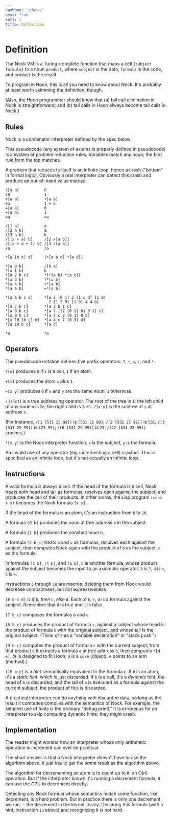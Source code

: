 ```yaml
---
navhome: '/docs/'
next: True
sort: 1
title: Definition
---
```


# Definition

The Nock VM is a Turing-complete function that maps a cell `{subject formula}`
to a noun `product`, where `subject` is the data, `formula` is the code, and
`product` is the result.

To program in Hoon, this is all you need to know about Nock. It's probably at
least worth skimming the definition, though.

(Also, the Hoon programmer should know that (a) tail call elimination in Nock is
straightforward; and (b) tail calls in Hoon always become tail calls in Nock.)

## Rules

Nock is a combinator interpreter defined by the spec below.

This pseudocode (any system of axioms is properly defined in pseudocode) is a
system of problem reduction rules. Variables match any noun; the first rule from
the top matches.

A problem that reduces to itself is an infinite loop, hence a crash ("bottom" in
formal logic). Obviously a real interpreter can detect this crash and produce an
out-of-band value instead.

    ?[a b]           0
    ?a               1
    +[a b]           +[a b]
    +a               1 + a
    =[a a]           0
    =[a b]           1
    =a               =a

    /[1 a]           a
    /[2 a b]         a
    /[3 a b]         b
    /[(a + a) b]     /[2 /[a b]]
    /[(a + a + 1) b] /[3 /[a b]]
    /a               /a

    *[a [b c] d]     [*[a b c] *[a d]]

    *[a 0 b]         /[b a]
    *[a 1 b]         b
    *[a 2 b c]       *[*[a b] *[a c]]
    *[a 3 b]         ?*[a b]
    *[a 4 b]         +*[a b]
    *[a 5 b]         =*[a b]

    *[a 6 b c d]     *[a 2 [0 1] 2 [1 c d] [1 0]
                       2 [1 2 3] [1 0] 4 4 b]
    *[a 7 b c]       *[a 2 b 1 c]
    *[a 8 b c]       *[a 7 [[7 [0 1] b] 0 1] c]
    *[a 9 b c]       *[a 7 c 2 [0 1] 0 b]
    *[a 10 [b c] d]  *[a 8 c 7 [0 3] d]
    *[a 10 b c]      *[a c]

    *a               *a

## Operators

The pseudocode notation defines five prefix operators: `?`, `+`, `=`, `/`, and
`*`.

`?[x]` produces `0` if `x` is a cell, `1` if an atom.

`+[x]` produces the atom `x` plus `1`.

`=[x y]` produces `0` if `x` and `y` are the same noun, `1` otherwise.

`/` (`slot`) is a tree addressing operator. The root of the tree is `1`; the
left child of any node `n` is `2n`; the right child is `2n+1`. `/[x y]` is the
subtree of `y` at address `x`.

(For instance, `/[1 [531 25 99]]` is `[531 25 99]`; `/[2 [531 25 99]]` is `531`;
`/[3 [531 25 99]]` is `[25 99]`; `/[6 [531 25 99]]` is `25`; `/[12 [531 25 99]]`
crashes.)

`*[x y]` is the Nock interpreter function. `x` is the subject, `y` is the
formula.

An invalid use of any operator (eg, incrementing a cell) crashes. This is
specified as an infinite loop, but it's not actually an infinite loop.

## Instructions

A valid formula is always a cell. If the head of the formula is a cell, Nock
treats both head and tail as formulas, resolves each against the subject, and
produces the cell of their products. In other words, the Lisp program
`(cons x y)` becomes the Nock formula `[x y]`.

If the head of the formula is an atom, it's an instruction from `0` to `10`.

A formula `[0 b]` produces the noun at tree address `b` in the subject.

A formula `[1 b]` produces the constant noun `b`.

A formula `[2 b c]` treats `b` and `c` as formulas, resolves each against the
subject, then computes Nock again with the product of `b` as the subject, `c` as
the formula.

In formulas `[3 b]`, `[4 b]`, and `[5 b]`, `b` is another formula, whose product
against the subject becomes the input to an axiomatic operator. `3` is `?`, `4`
is `+`, `5` is `=`.

Instructions `6` through `10` are macros; deleting them from Nock would decrease
compactness, but not expressiveness.

`[6 b c d]` is *if* `b`, *then* `c`, *else* `d`. Each of `b`, `c`, `d` is a
formula against the subject. Remember that `0` is true and `1` is false.

`[7 b c]` composes the formulas `b` and `c`.

`[8 b c]` produces the product of formula `c`, against a subject whose head is
the product of formula `b` with the original subject, and whose tail is the
original subject. (Think of `8` as a "variable declaration" or "stack push.")

`[9 b c]` computes the product of formula `c` with the current subject; from
that product `d` it extracts a formula `e` at tree address `b`, then computes
`*[d e]`. (`9` is designed to fit Hoon; `d` is a `core` (object), `e` points to
an arm (method).)

`[10 b c]` is a *hint* semantically equivalent to the formula `c`. If `b` is an
atom, it's a *static hint*, which is just discarded. If `b` is a cell, it's a
*dynamic* hint; the head of `b` is discarded, and the tail of `b` is executed as
a formula against the current subject; the product of this is discarded.

A practical interpreter can do anything with discarded data, so long as the
result it computes complies with the semantics of Nock. For example, the
simplest use of hints is the ordinary "debug printf." It is erroneous for an
interpreter to skip computing dynamic hints; they might crash.

## Implementation

The reader might wonder how an interpreter whose only arithmetic operation is
increment can ever be practical.

The short answer is that a Nock interpreter doesn't have to use the algorithm
above. It just has to get the *same result* as the algorithm above.

The algorithm for decrementing an atom is to count up to it, an O(n) operation.
But if the interpreter knows it's running a decrement formula, it can use the
CPU to decrement directly.

Detecting any Nock formula whose semantics match some function, like decrement,
is a hard problem. But in practice there is only one decrement we run -- the
decrement in the kernel library. Declaring this formula (with a hint,
instruction `10` above) and recognizing it is not hard.
